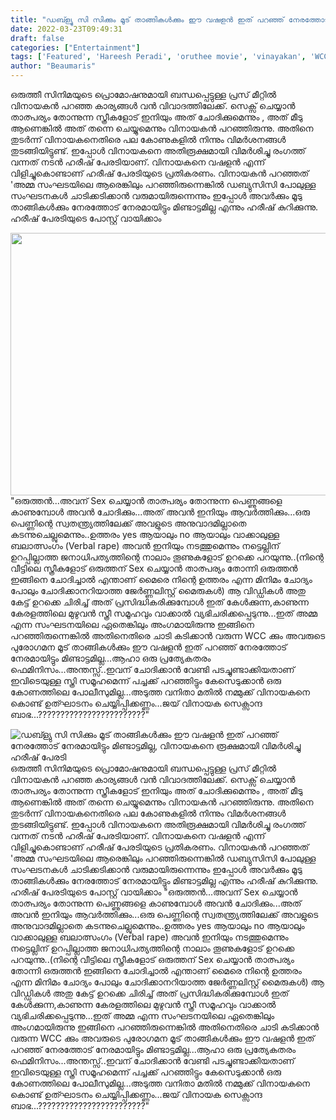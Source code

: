 ```yaml
---
title: "ഡബ്ള്യു സി സിക്കും മൂട് താങ്ങികൾക്കും ഈ വഷളൻ ഇത് പറഞ്ഞ് നേരത്തോട് നേരമായിട്ടും മിണ്ടാട്ടമില്ല, വിനായകനെ രൂക്ഷമായി വിമർശിച്ചു ഹരീഷ് പേരടി"
date: 2022-03-23T09:49:31
draft: false
categories: ["Entertainment"]
tags: ['Featured', 'Hareesh Peradi', 'oruthee movie', 'vinayakan', 'WCC']
author: "Beaumaris"
---
```


ഒരുത്തീ സിനിമയുടെ പ്രൊമോഷനുമായി ബന്ധപ്പെട്ടുള്ള പ്രസ് മീറ്റിൽ വിനായകൻ പറഞ്ഞ കാര്യങ്ങൾ വൻ വിവാദത്തിലേക്ക്. സെക്സ് ചെയ്യാൻ താത്പര്യം തോന്നുന്ന സ്ത്രീകളോട് ഇനിയും അത് ചോദിക്കുമെന്നും , അത് മീടു ആണെങ്കിൽ അത് തന്നെ ചെയ്യുമെന്നും വിനായകൻ പറഞ്ഞിരുന്നു. അതിനെ തുടർന്ന് വിനായകനെതിരെ പല കോണുകളിൽ നിന്നും വിമർശനങ്ങൾ തുടങ്ങിയിട്ടുണ്ട്. ഇപ്പോൾ വിനായകനെ അതിരൂക്ഷമായി വിമർശിച്ചു രംഗത്ത് വന്നത് നടൻ ഹരീഷ് പേരടിയാണ്. വിനായകനെ വഷളൻ എന്ന് വിളിച്ചുകൊണ്ടാണ് ഹരീഷ് പേരടിയുടെ പ്രതികരണം. വിനായകൻ പറഞ്ഞത് 'അമ്മ സംഘടയിലെ ആരെങ്കിലും പറഞ്ഞിരുന്നെങ്കിൽ ഡബ്യുസിസി പോലുള്ള സംഘടനകൾ ചാടിക്കടിക്കാൻ വരുമായിരുന്നെന്നും ഇപ്പോൾ അവർക്കും മൂടു താങ്ങികൾക്കും നേരത്തോട് നേരമായിട്ടും മിണ്ടാട്ടമില്ല എന്നും ഹരീഷ് കുറിക്കുന്നു. ഹരീഷ് പേരടിയുടെ പോസ്റ്റ് വായിക്കാം

<img class="size-full wp-image-327265 aligncenter" src="https://cdn.boolokam.com/articles/2022/03/hjjyyyy.jpg" alt="" width="840" height="420" />"ഒരുത്തൻ...അവന് Sex ചെയ്യാൻ താത്പര്യം തോന്നുന്ന പെണ്ണുങ്ങളെ കാണുമ്പോൾ അവൻ ചോദിക്കും...അത് അവൻ ഇനിയും ആവർത്തിക്കും...ഒരു പെണ്ണിന്റെ സ്വതന്ത്ര്യത്തിലേക്ക് അവളുടെ അനുവാദമില്ലാതെ കടന്നുചെല്ലുമെന്നും..ഉത്തരം yes ആയാലും no ആയാലും വാക്കാലുള്ള ബലാത്സംഗം (Verbal rape) അവൻ ഇനിയും നടത്തുമെന്നും നട്ടെല്ലിന് ഉറപ്പില്ലാത്ത ജനാധിപത്യത്തിന്റെ നാലാം തൂണുകളോട് ഉറക്കെ പറയുന്നു..(നിന്റെ വീട്ടിലെ സ്ത്രീകളോട് ഒരുത്തന് Sex ചെയ്യാൻ താത്പര്യം തോന്നി ഒരുത്തൻ ഇങ്ങിനെ ചോദിച്ചാൽ എന്താണ് മൈരെ നിന്റെ ഉത്തരം എന്ന മിനിമം ചോദ്യം പോലും ചോദിക്കാനറിയാത്ത ജേർണ്ണലിസ്റ്റ് മൈരുകൾ) ആ വിഡ്ഡികൾ അതു കേട്ട് ഉറക്കെ ചിരിച്ച് അത് പ്രസിദ്ധികരിക്കുമ്പോൾ ഇത് കേൾക്കുന്ന,കാണുന്ന കേരളത്തിലെ മുഴുവൻ സ്ത്രീ സമൂഹവും വാക്കാൽ വ്യഭിചരിക്കപ്പെടുന്നു...ഇത് അമ്മ എന്ന സംഘടനയിലെ ഏതെങ്കിലും അംഗമായിരുന്നു ഇങ്ങിനെ പറഞ്ഞിരുന്നെങ്കിൽ അതിനെതിരെ ചാടി കടിക്കാൻ വരുന്ന WCC ക്കും അവരുടെ പുരോഗമന മൂട് താങ്ങികൾക്കും ഈ വഷളൻ ഇത് പറഞ്ഞ് നേരത്തോട് നേരമായിട്ടും മിണ്ടാട്ടമില്ല...ആഹാ ഒരു പ്രത്യേകതരം ഫെമിനിസം...അന്തസ്സ്..ഇവന് ചോദിക്കാൻ വേണ്ടി പടച്ചുണ്ടാക്കിയതാണ് ഇവിടെയുള്ള സ്ത്രി സമൂഹമെന്ന് പച്ചക്ക് പറഞ്ഞിട്ടും കേസെടുക്കാൻ ഒരു കോണത്തിലെ പോലീസുമില്ല...അടുത്ത വനിതാ മതിൽ നമ്മുക്ക് വിനായകനെ കൊണ്ട് ഉത്ഘാടനം ചെയ്യിപ്പിക്കണ്ണം...ജയ് വിനായക സെക്സാന്ദ ബാഭ...????????????????????????"


![ഡബ്ള്യു സി സിക്കും മൂട് താങ്ങികൾക്കും ഈ വഷളൻ ഇത് പറഞ്ഞ് നേരത്തോട് നേരമായിട്ടും മിണ്ടാട്ടമില്ല, വിനായകനെ രൂക്ഷമായി വിമർശിച്ചു ഹരീഷ് പേരടി](https://cdn.boolokam.com/articles/2022/03/hjjyyyy.jpg)ഒരുത്തീ സിനിമയുടെ പ്രൊമോഷനുമായി ബന്ധപ്പെട്ടുള്ള പ്രസ് മീറ്റിൽ വിനായകൻ പറഞ്ഞ കാര്യങ്ങൾ വൻ വിവാദത്തിലേക്ക്. സെക്സ് ചെയ്യാൻ താത്പര്യം തോന്നുന്ന സ്ത്രീകളോട് ഇനിയും അത് ചോദിക്കുമെന്നും , അത് മീടു ആണെങ്കിൽ അത് തന്നെ ചെയ്യുമെന്നും വിനായകൻ പറഞ്ഞിരുന്നു. അതിനെ തുടർന്ന് വിനായകനെതിരെ പല കോണുകളിൽ നിന്നും വിമർശനങ്ങൾ തുടങ്ങിയിട്ടുണ്ട്. ഇപ്പോൾ വിനായകനെ അതിരൂക്ഷമായി വിമർശിച്ചു രംഗത്ത് വന്നത് നടൻ ഹരീഷ് പേരടിയാണ്. വിനായകനെ വഷളൻ എന്ന് വിളിച്ചുകൊണ്ടാണ് ഹരീഷ് പേരടിയുടെ പ്രതികരണം. വിനായകൻ പറഞ്ഞത് 'അമ്മ സംഘടയിലെ ആരെങ്കിലും പറഞ്ഞിരുന്നെങ്കിൽ ഡബ്യുസിസി പോലുള്ള സംഘടനകൾ ചാടിക്കടിക്കാൻ വരുമായിരുന്നെന്നും ഇപ്പോൾ അവർക്കും മൂടു താങ്ങികൾക്കും നേരത്തോട് നേരമായിട്ടും മിണ്ടാട്ടമില്ല എന്നും ഹരീഷ് കുറിക്കുന്നു. ഹരീഷ് പേരടിയുടെ പോസ്റ്റ് വായിക്കാം "ഒരുത്തൻ...അവന് Sex ചെയ്യാൻ താത്പര്യം തോന്നുന്ന പെണ്ണുങ്ങളെ കാണുമ്പോൾ അവൻ ചോദിക്കും...അത് അവൻ ഇനിയും ആവർത്തിക്കും...ഒരു പെണ്ണിന്റെ സ്വതന്ത്ര്യത്തിലേക്ക് അവളുടെ അനുവാദമില്ലാതെ കടന്നുചെല്ലുമെന്നും..ഉത്തരം yes ആയാലും no ആയാലും വാക്കാലുള്ള ബലാത്സംഗം (Verbal rape) അവൻ ഇനിയും നടത്തുമെന്നും നട്ടെല്ലിന് ഉറപ്പില്ലാത്ത ജനാധിപത്യത്തിന്റെ നാലാം തൂണുകളോട് ഉറക്കെ പറയുന്നു..(നിന്റെ വീട്ടിലെ സ്ത്രീകളോട് ഒരുത്തന് Sex ചെയ്യാൻ താത്പര്യം തോന്നി ഒരുത്തൻ ഇങ്ങിനെ ചോദിച്ചാൽ എന്താണ് മൈരെ നിന്റെ ഉത്തരം എന്ന മിനിമം ചോദ്യം പോലും ചോദിക്കാനറിയാത്ത ജേർണ്ണലിസ്റ്റ് മൈരുകൾ) ആ വിഡ്ഡികൾ അതു കേട്ട് ഉറക്കെ ചിരിച്ച് അത് പ്രസിദ്ധികരിക്കുമ്പോൾ ഇത് കേൾക്കുന്ന,കാണുന്ന കേരളത്തിലെ മുഴുവൻ സ്ത്രീ സമൂഹവും വാക്കാൽ വ്യഭിചരിക്കപ്പെടുന്നു...ഇത് അമ്മ എന്ന സംഘടനയിലെ ഏതെങ്കിലും അംഗമായിരുന്നു ഇങ്ങിനെ പറഞ്ഞിരുന്നെങ്കിൽ അതിനെതിരെ ചാടി കടിക്കാൻ വരുന്ന WCC ക്കും അവരുടെ പുരോഗമന മൂട് താങ്ങികൾക്കും ഈ വഷളൻ ഇത് പറഞ്ഞ് നേരത്തോട് നേരമായിട്ടും മിണ്ടാട്ടമില്ല...ആഹാ ഒരു പ്രത്യേകതരം ഫെമിനിസം...അന്തസ്സ്..ഇവന് ചോദിക്കാൻ വേണ്ടി പടച്ചുണ്ടാക്കിയതാണ് ഇവിടെയുള്ള സ്ത്രി സമൂഹമെന്ന് പച്ചക്ക് പറഞ്ഞിട്ടും കേസെടുക്കാൻ ഒരു കോണത്തിലെ പോലീസുമില്ല...അടുത്ത വനിതാ മതിൽ നമ്മുക്ക് വിനായകനെ കൊണ്ട് ഉത്ഘാടനം ചെയ്യിപ്പിക്കണ്ണം...ജയ് വിനായക സെക്സാന്ദ ബാഭ...????????????????????????"
